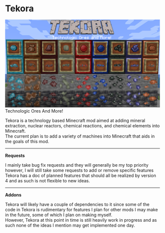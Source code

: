 # Tekora
![](https://github.com/NukolLodda/Tekora/blob/master/logo.png)Technologic Ores And More!

Tekora is a technology based Minecraft mod aimed at adding mineral extraction, nuclear reactors, chemical reactions, and chemical elements into Minecraft.
<br>
The current plan is to add a variety of machines into Minecraft that aids in the goals of this mod.

-----
**Requests**

I mainly take bug fix requests and they will generally be my top priority
however, I will still take some requests to add or remove specific features
<br>
Tekora has a doc of planned features that should all be realized by version 4
and as such is not flexible to new ideas.

-----
**Addons**

Tekora will likely have a couple of dependencies to it since some of the code
in Tekora is rudimentary for features I plan for other mods I may make in the
future, some of which I plan on making myself.
<br>
However, Tekora at this point in time is still heavily work in progress and as such
none of the ideas I mention may get implemented one day.
